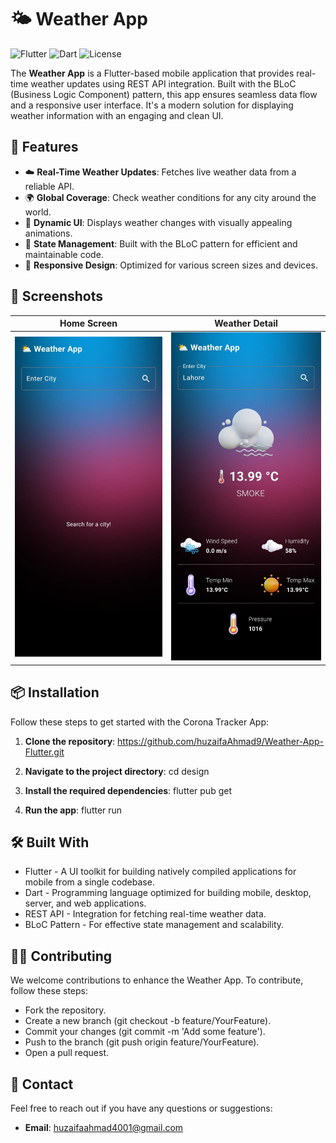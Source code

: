 # 🌤️ Weather App

![Flutter](https://img.shields.io/badge/Flutter-v2.5.0-blue.svg) ![Dart](https://img.shields.io/badge/Dart-v2.14.0-blue.svg) ![License](https://img.shields.io/badge/License-MIT-green.svg)

The **Weather App** is a Flutter-based mobile application that provides real-time weather updates using REST API integration. Built with the BLoC (Business Logic Component) pattern, this app ensures seamless data flow and a responsive user interface. It's a modern solution for displaying weather information with an engaging and clean UI.

## 🚀 Features

- ☁️ **Real-Time Weather Updates**: Fetches live weather data from a reliable API.
- 🌍 **Global Coverage**: Check weather conditions for any city around the world.
- 🔄 **Dynamic UI**: Displays weather changes with visually appealing animations.
- 🔧 **State Management**: Built with the BLoC pattern for efficient and maintainable code.
- 📱 **Responsive Design**: Optimized for various screen sizes and devices.
  
## 📱 Screenshots

| Home Screen | Weather Detail | 
|:-----------:|:-----------------:|
| ![Home Screen](assets/screenshots/main.jpg) | ![Weather Detail](assets/screenshots/weather.jpg) |

## 📦 Installation

Follow these steps to get started with the Corona Tracker App:

1. **Clone the repository**:
   https://github.com/huzaifaAhmad9/Weather-App-Flutter.git

2. **Navigate to the project directory**:
   cd design

3. **Install the required dependencies**:
   flutter pub get

4. **Run the app**:
   flutter run

## 🛠 Built With

- Flutter - A UI toolkit for building natively compiled applications for mobile from a single codebase.
- Dart - Programming language optimized for building mobile, desktop, server, and web applications.
- REST API - Integration for fetching real-time weather data.
- BLoC Pattern - For effective state management and scalability.

## 🧑‍💻 Contributing

We welcome contributions to enhance the Weather App. To contribute, follow these steps:
- Fork the repository.
- Create a new branch (git checkout -b feature/YourFeature).
- Commit your changes (git commit -m 'Add some feature').
- Push to the branch (git push origin feature/YourFeature).
- Open a pull request.

## 👤 Contact

Feel free to reach out if you have any questions or suggestions:

- **Email**: huzaifaahmad4001@gmail.com
